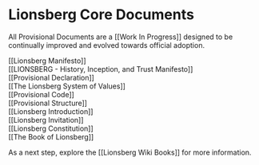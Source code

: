 # Lionsberg Core Documents

All Provisional Documents are a [[Work In Progress]]  designed to be continually improved and evolved towards official adoption. 

[[Lionsberg Manifesto]]  
[[LIONSBERG - History, Inception, and Trust Manifesto]]    
[[Provisional Declaration]]   
[[The Lionsberg System of Values]]  
[[Provisional Code]]  
[[Provisional Structure]]   
[[Lionsberg Introduction]]   
[[Lionsberg Invitation]]   
[[Lionsberg Constitution]]  
[[The Book of Lionsberg]]  

As a next step, explore the [[Lionsberg Wiki Books]] for more information. 